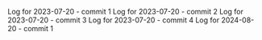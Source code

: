 Log for 2023-07-20 - commit 1
Log for 2023-07-20 - commit 2
Log for 2023-07-20 - commit 3
Log for 2023-07-20 - commit 4
Log for 2024-08-20 - commit 1
